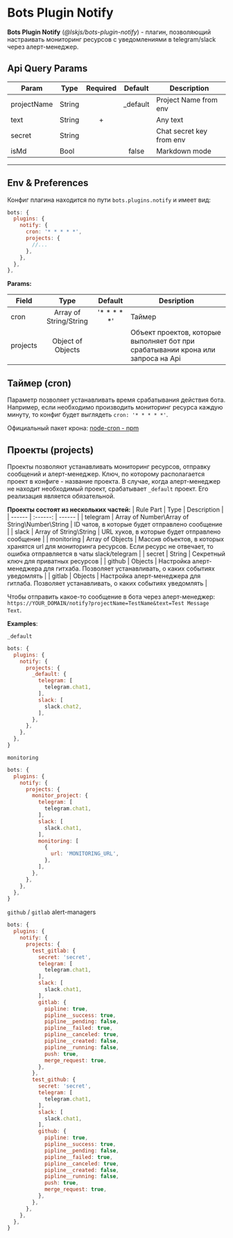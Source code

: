 # Bots Plugin Notify

__Bots Plugin Notify__ (*@lskjs/bots-plugin-notify*) - плагин, позволяющий настраивать мониторинг ресурсов с уведомлениями в telegram/slack через алерт-менеджер. 

## Api Query Params

| Param | Type | Required | Default | Description | 
| ------|------|:--------:|:-------:|-------------|
| projectName | String | | _default |Project Name from env |
| text | String | + | | Any text |
| secret | String | | | Chat secret key from env |
| isMd | Bool | | false | Markdown mode |


---

## Env & Preferences

Конфиг плагина находится по пути `bots.plugins.notify` и имеет вид:

```js
bots: {
  plugins: {
    notify: {
      cron: '* * * * *',
      projects: {
        //...
      },
    },
  },
},
```

__Params:__

| Field | Type | Default | Desription |
| ------ | :------: | :------: | ------ |
| cron | Array of String/String | '* * * * *' | Таймер |
| projects | Object of Objects | | Объект проектов, которые выполняет бот при срабатывании крона или запроса на Api |

## Таймер (cron)

Параметр позволяет устанавливать время срабатывания действия бота. Например, если необходимо производить мониторинг ресурса каждую минуту, то конфиг будет выглядеть `cron: '* * * * *'`. 

Официальный пакет крона: [node-cron - npm](https://www.npmjs.com/package/node-cron) 


## Проекты (projects)
Проекты позволяют устанавливать мониторинг ресурсов, отправку сообщений и алерт-менеджер. Ключ, по которому располагается проект в конфиге - название проекта. В случае, когда алерт-менеджер не находит необходимый проект, срабатывает `_default` проект. Его реализация является обязательной.

__Проекты состоят из нескольких частей:__
|  Rule Part  | Type | Description |
|  ------  |  :------: |  ------  |
| telegram | Array of Number\Array of String\Number\String | ID чатов, в которые будет отправлено сообщение |
| slack | Array of String\String | URL хуков, в которые будет отправлено сообщение |
| monitoring |  Array of Objects | Массив объектов, в которых хранятся url для мониторинга ресурсов. Если ресурс не отвечает, то ошибка отправляется в чаты slack/telegram |
| secret |  String | Секретный ключ для приватных ресурсов |
| github |  Objects | Настройка алерт-менеджера для гитхаба. Позволяет устанавливать, о каких событиях уведомлять |
| gitlab |  Objects | Настройка алерт-менеджера для гитлаба. Позволяет устанавливать, о каких событиях уведомлять |

Чтобы отправить какое-то сообщение в бота через алерт-менеджер: `https://YOUR_DOMAIN/notify?projectName=TestName&text=Test Message Text`.

__Examples__:

`_default`

```js
bots: {
  plugins: {
    notify: {
      projects: {
        _default: {
          telegram: [
            telegram.chat1,
          ],
          slack: [
            slack.chat2,
          ],
        },
      },
    },
  },
}
```

`monitoring`

```js
bots: {
  plugins: {
    notify: {
      projects: {
        monitor_project: {
          telegram: [
            telegram.chat1,
          ],
          slack: [
            slack.chat1,
          ],
          monitoring: [
            {
              url: 'MONITORING_URL',
            },
          ],
        },
      },
    },
  },
}
```

`github` / `gitlab` alert-managers

```js
bots: {
  plugins: {
    notify: {
      projects: {
        test_gitlab: {
          secret: 'secret',
          telegram: [
            telegram.chat1,
          ],
          slack: [
            slack.chat1,
          ],
          gitlab: {
            pipline: true,
            pipline__success: true,
            pipline__pending: false,
            pipline__failed: true,
            pipline__canceled: true,
            pipline__created: false,
            pipline__running: false,
            push: true,
            merge_request: true,
          },
        },
        test_github: {
          secret: 'secret',
          telegram: [
            telegram.chat1,
          ],
          slack: [
            slack.chat1,
          ],
          github: {
            pipline: true,
            pipline__success: true,
            pipline__pending: false,
            pipline__failed: true,
            pipline__canceled: true,
            pipline__created: false,
            pipline__running: false,
            push: true,
            merge_request: true,
          },
        },
      },
    },
  },
}
```
